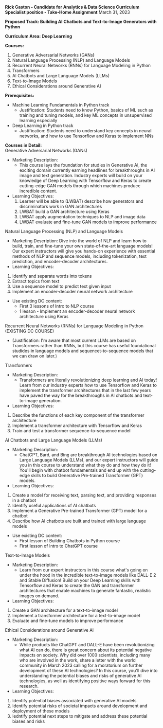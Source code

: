 **Rick Gaston - Candidate for Analytics & Data Science Curriculum Specialist position - Take-Home Assignment**
March 31, 2023

**Proposed Track: Building AI Chatbots and Text-to-Image Generators with Python**

**Curriculum Area: Deep Learning**

**Courses:**
1) Generative Adversarial Networks (GANs)
2) Natural Language Processing (NLP) and Language Models
3) Recurrent Neural Networks (RNNs) for Language Modeling in Python
4) Transformers
5) AI Chatbots and Large Language Models (LLMs)
6) Text-to-Image Models
7) Ethical Considerations around Generative AI

**Prerequisites:**
- Machine Learning Fundamentals in Python track
  - Justification: Students need to know Python, basics of ML such as training and tuning models, and key ML concepts in unsupervised learning especially
- Deep Learning in Python track 
  - Justification: Students need to understand key concepts in neural networks, and how to use Tensorflow and Keras to implement NNs

**Courses in Detail:**  
Generative Adversarial Networks (GANs)
- Marketing Description: 
  - This course lays the foundation for studies in Generative AI, the exciting domain currently earning headlines for breakthroughs in AI image and text generation. Industry experts will build on your knowledge of Deep Learning with Tensorflow and Keras to create cutting-edge GAN models through which machines produce incredible content.
- Learning Objectives:
  1) Learner will be able to (LWBAT) describe how generators and discriminators work in GAN architectures
  2) LWBAT build a GAN architecture using Keras
  3) LWBAT apply augmentation techniques to NLP and image data
  4) LWBAT evaluate and fine-tune GAN models to improve performance

Natural Language Processing (NLP) and Language Models
- Marketing Description: 
        Dive into the world of NLP and learn how to build, train, and fine-tune your own state-of-the-art language models! Our expert instructors will give you hands-on experience with essential methods of NLP and sequence models, including tokenization, text prediction, and encoder-decoder architectures.
- Learning Objectives:  
1) Identify and separate words into tokens   
2) Extract topics from text  
3) Use a sequence model to predict text given input  
4) Implement an encoder-decoder neural network architecture  
- Use existing DC content:
  - First 3 lessons of Intro to NLP course
  - 1 lesson - Implement an encoder-decoder neural network architecture using Keras

Recurrent Neural Networks (RNNs) for Language Modeling in Python (EXISTING DC COURSE)  
- (Justification: I'm aware that most current LLMs are based on Transformers rather than RNNs, but this course has useful foundational studides in language models and sequencet-to-sequence models that we can draw on later.)  
  
Transformers  
- Marketing Description:  
  - Transformers are literally revolutionizing deep learning and AI today! Learn from our industry experts how to use Tensorflow and Keras to implement the transformer architectures that in the last few years have paved the way for the breakthroughs in AI chatbots and text-to-image generation.  
- Learning Objectives:  
1) Describe the functions of each key component of the transformer architecture  
2) Implement a transformer architecture with Tensorflow and Keras  
3) Train and test a transformer sequence-to-sequence model  
  
AI Chatbots and Large Language Models (LLMs)  
- Marketing Description:  
  - ChatGPT, Bard, and Bing are breakthrough AI technologies based on Large Language Models (LLMs), and our expert instructors will guide you in this course to understand what they do and how they do it! You'll begin with chatbot fundamentals and end up with the cutting-edge skills to build Generative Pre-trained Transformer (GPT) models.  
- Learning Objectives:  
1) Create a model for receiving text, parsing text, and providing responses in a chatbot  
2) Identify useful applications of AI chatbots  
3) Implement a Generative Pre-trained Transformer (GPT) model for a chatbot  
4) Describe how AI chatbots are built and trained with large language models  
- Use existing DC content:  
  - First lesson of Building Chatbots in Python course  
  - First lesson of Intro to ChatGPT course  
  
Text-to-Image Models  
- Marketing Description:  
  - Learn from our expert instructors in this course what's going on under the hood in the incredible text-to-image models like DALL-E 2 and Stable Diffusion! Build on your Deep Learning skills with Tensorflow and Keras to create the GAN and transformer architectures that enable machines to generate fantastic, realistic images on demand.  
- Learning Objectives:  
1) Create a GAN architecture for a text-to-image model  
2) Implement a transformer architecture for a text-to-image model  
3) Evaluate and fine-tune models to improve performance  
  
Ethical Considerations around Generative AI  
- Marketing Description:  
  - While products like ChatGPT and DALL-E have been revolutionizing what AI can do, there is great concern about its potential negative impacts on society. Why did over 1000 scientists, including many who are involved in the work, share a letter with the world community in March 2023 calling for a moratorium on further development of these AI technologies? In this course, you'll dive into understanding the potential biases and risks of generative AI technologies, as well as identifying positive ways forward for this research.  
- Learning Objectives:  
1) Identify potential biases associated with generative AI models  
2) Identify potential risks of societal impacts around development and deployment of these models  
3) Iedntify potential next steps to mitigate and address these potential biases and risks  
